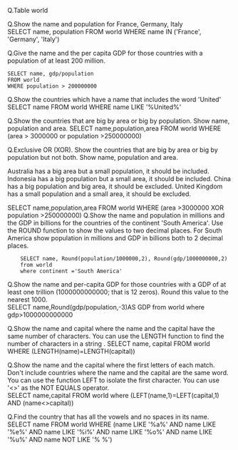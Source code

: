 Q.Table world

Q.Show the name and population for France, Germany, Italy	
	SELECT name, population 
	FROM world
	WHERE name IN
	('France', 'Germany', 'Italy')

Q.Give the name and the per capita GDP for those countries with a population of at least 200 million.

	SELECT name, gdp/population 
	FROM world
	WHERE population > 200000000	
	
Q.Show the countries which have a name that includes the word 'United'	
	SELECT name
	FROM world
	WHERE name LIKE '%United%'
	
Q.Show the countries that are big by area or big by population. Show name, population and area.
	SELECT name,population,area
	FROM world
	WHERE (area > 3000000 or population >250000000)	
  
Q.Exclusive OR (XOR). Show the countries that are big by area or big by population but not both. Show name, population and area.

Australia has a big area but a small population, it should be included.
Indonesia has a big population but a small area, it should be included.
China has a big population and big area, it should be excluded.
United Kingdom has a small population and a small area, it should be excluded.

  SELECT name,population,area
  FROM world
  WHERE (area >3000000 XOR population >250000000)
Q.Show the name and population in millions and the GDP in billions for the countries of the continent 'South America'. 
	Use the ROUND function to show the values to two decimal places.
	For South America show population in millions and GDP in billions both to 2 decimal places.	
	
		SELECT name, Round(population/1000000,2), Round(gdp/1000000000,2)
		from world
		where continent ='South America'
Q.Show the name and per-capita GDP for those countries with a GDP of at least one trillion (1000000000000; that is 12 zeros).
 Round this value to the nearest 1000.		
	SELECT name,Round(gdp/population,-3)AS GDP
from world
where gdp>1000000000000    

Q.Show the name and capital where the name and the capital have the same number of characters.
  You can use the LENGTH function to find the number of characters in a string	.
	SELECT name, capital
	  FROM world
		WHERE (LENGTH(name)=LENGTH(capital))
    
Q.Show the name and the capital where the first letters of each match. Don't include countries where the name and the capital are the same word.
You can use the function LEFT to isolate the first character.
You can use '<>' as the NOT EQUALS operator.	
	SELECT name,capital
	FROM world
	where (LEFT(name,1)=LEFT(capital,1) AND (name<>capital))
	
Q.Find the country that has all the vowels and no spaces in its name.
	SELECT name
	FROM world
	WHERE (name LIKE '%a%'
	AND name LIKE '%e%'
	AND name LIKE '%i%'
	AND name LIKE '%o%'
	AND name LIKE '%u%'
	AND name NOT LIKE '% %')
  
  
    
    
